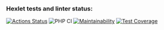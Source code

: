 ### Hexlet tests and linter status:
[![Actions Status](https://github.com/bvlad05/php-project-lvl1/workflows/hexlet-check/badge.svg)](https://github.com/bvlad05/php-project-lvl1/actions)
![PHP CI](https://github.com/bvlad05/php-project-lvl1/workflows/PHP%20CI/badge.svg)
[![Maintainability](https://api.codeclimate.com/v1/badges/3007c20c1273eb04e23d/maintainability)](https://codeclimate.com/github/bvlad05/php-project-lvl1/maintainability)
[![Test Coverage](https://api.codeclimate.com/v1/badges/3007c20c1273eb04e23d/test_coverage)](https://codeclimate.com/github/bvlad05/php-project-lvl1/test_coverage)
